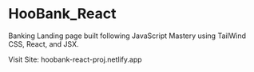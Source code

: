 # HooBank_React
Banking Landing page built following JavaScript Mastery using TailWind CSS, React, and JSX.


Visit Site: hoobank-react-proj.netlify.app

